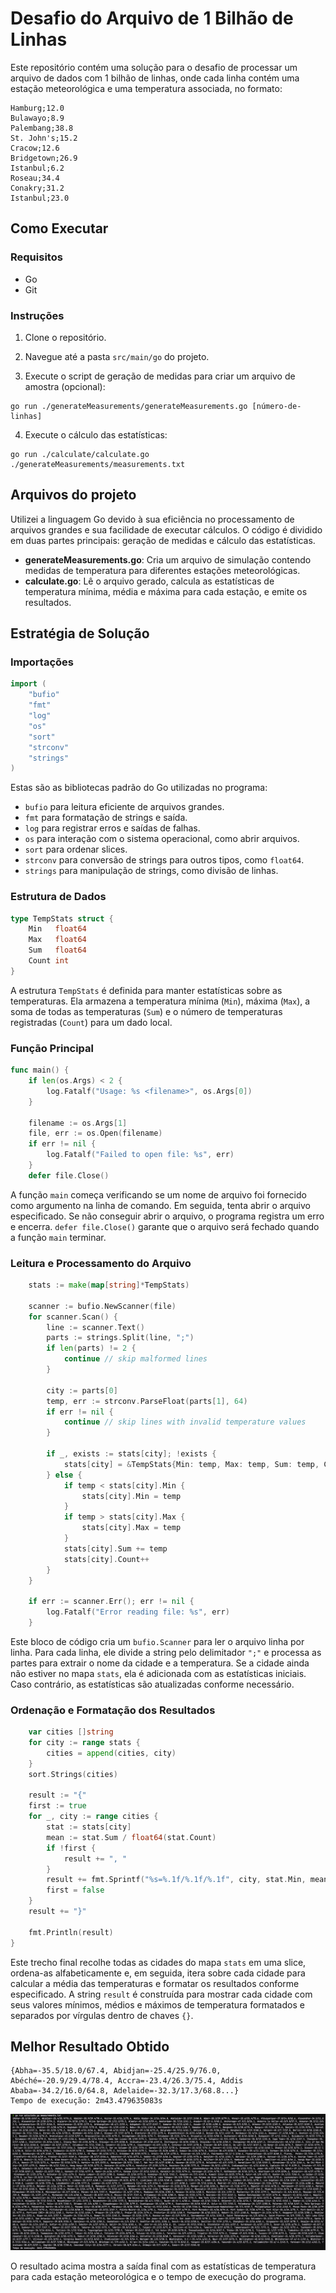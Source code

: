 # Desafio do Arquivo de 1 Bilhão de Linhas

Este repositório contém uma solução para o desafio de processar um arquivo de dados com 1 bilhão de linhas, onde cada linha contém uma estação meteorológica e uma temperatura associada, no formato:
  
```
Hamburg;12.0
Bulawayo;8.9
Palembang;38.8
St. John's;15.2
Cracow;12.6
Bridgetown;26.9
Istanbul;6.2
Roseau;34.4
Conakry;31.2
Istanbul;23.0
```

## Como Executar

### Requisitos
- Go 
- Git

### Instruções

1. Clone o repositório.
2. Navegue até a pasta `src/main/go` do projeto.

3. Execute o script de geração de medidas para criar um arquivo de amostra (opcional):
```
go run ./generateMeasurements/generateMeasurements.go [número-de-linhas]
```

4. Execute o cálculo das estatísticas:
```
go run ./calculate/calculate.go ./generateMeasurements/measurements.txt
```

## Arquivos do projeto

Utilizei a linguagem Go devido à sua eficiência no processamento de arquivos grandes e sua facilidade de executar cálculos. O código é dividido em duas partes principais: geração de medidas e cálculo das estatísticas.

- **generateMeasurements.go**: Cria um arquivo de simulação contendo medidas de temperatura para diferentes estações meteorológicas.
- **calculate.go**: Lê o arquivo gerado, calcula as estatísticas de temperatura mínima, média e máxima para cada estação, e emite os resultados.

## Estratégia de Solução

### Importações
```go
import (
	"bufio"
	"fmt"
	"log"
	"os"
	"sort"
	"strconv"
	"strings"
)
```
Estas são as bibliotecas padrão do Go utilizadas no programa:
- `bufio` para leitura eficiente de arquivos grandes.
- `fmt` para formatação de strings e saída.
- `log` para registrar erros e saídas de falhas.
- `os` para interação com o sistema operacional, como abrir arquivos.
- `sort` para ordenar slices.
- `strconv` para conversão de strings para outros tipos, como `float64`.
- `strings` para manipulação de strings, como divisão de linhas.

### Estrutura de Dados
```go
type TempStats struct {
	Min   float64
	Max   float64
	Sum   float64
	Count int
}
```
A estrutura `TempStats` é definida para manter estatísticas sobre as temperaturas. Ela armazena a temperatura mínima (`Min`), máxima (`Max`), a soma de todas as temperaturas (`Sum`) e o número de temperaturas registradas (`Count`) para um dado local.

### Função Principal
```go
func main() {
	if len(os.Args) < 2 {
		log.Fatalf("Usage: %s <filename>", os.Args[0])
	}

	filename := os.Args[1]
	file, err := os.Open(filename)
	if err != nil {
		log.Fatalf("Failed to open file: %s", err)
	}
	defer file.Close()
```
A função `main` começa verificando se um nome de arquivo foi fornecido como argumento na linha de comando. Em seguida, tenta abrir o arquivo especificado. Se não conseguir abrir o arquivo, o programa registra um erro e encerra. `defer file.Close()` garante que o arquivo será fechado quando a função `main` terminar.

### Leitura e Processamento do Arquivo
```go
	stats := make(map[string]*TempStats)

	scanner := bufio.NewScanner(file)
	for scanner.Scan() {
		line := scanner.Text()
		parts := strings.Split(line, ";")
		if len(parts) != 2 {
			continue // skip malformed lines
		}

		city := parts[0]
		temp, err := strconv.ParseFloat(parts[1], 64)
		if err != nil {
			continue // skip lines with invalid temperature values
		}

		if _, exists := stats[city]; !exists {
			stats[city] = &TempStats{Min: temp, Max: temp, Sum: temp, Count: 1}
		} else {
			if temp < stats[city].Min {
				stats[city].Min = temp
			}
			if temp > stats[city].Max {
				stats[city].Max = temp
			}
			stats[city].Sum += temp
			stats[city].Count++
		}
	}

	if err := scanner.Err(); err != nil {
		log.Fatalf("Error reading file: %s", err)
	}
```
Este bloco de código cria um `bufio.Scanner` para ler o arquivo linha por linha. Para cada linha, ele divide a string pelo delimitador `";"` e processa as partes para extrair o nome da cidade e a temperatura. Se a cidade ainda não estiver no mapa `stats`, ela é adicionada com as estatísticas iniciais. Caso contrário, as estatísticas são atualizadas conforme necessário.

### Ordenação e Formatação dos Resultados
```go
	var cities []string
	for city := range stats {
		cities = append(cities, city)
	}
	sort.Strings(cities)

	result := "{"
	first := true
	for _, city := range cities {
		stat := stats[city]
		mean := stat.Sum / float64(stat.Count)
		if !first {
			result += ", "
		}
		result += fmt.Sprintf("%s=%.1f/%.1f/%.1f", city, stat.Min, mean, stat.Max)
		first = false
	}
	result += "}"

	fmt.Println(result)
}
```
Este trecho final recolhe todas as cidades do mapa `stats` em uma slice, ordena-as alfabeticamente e, em seguida, itera sobre cada cidade para calcular a média das temperaturas e formatar os resultados conforme especificado. A string `result` é construída para mostrar cada cidade com seus valores mínimos, médios e máximos de temperatura formatados e separados por vírgulas dentro de chaves `{}`.


## Melhor Resultado Obtido

```
{Abha=-35.5/18.0/67.4, Abidjan=-25.4/25.9/76.0, Abéché=-20.9/29.4/78.4, Accra=-23.4/26.3/75.4, Addis Ababa=-34.2/16.0/64.8, Adelaide=-32.3/17.3/68.8...}
Tempo de execução: 2m43.479635083s
```
![alt text](image.png)

O resultado acima mostra a saída final com as estatísticas de temperatura para cada estação meteorológica e o tempo de execução do programa.
